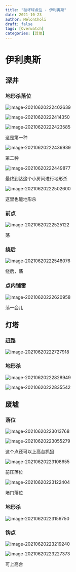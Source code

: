 ```yaml
---
title: "破坏球点位 - 伊利奥斯"
date: 2021-10-23
author: MelonCholi
draft: false
tags: [Overwatch]
categories: [其他]
---
```


# 伊利奥斯

## 深井

### 地形杀落位

![image-20210620222402639](https://markdown-1303167219.cos.ap-shanghai.myqcloud.com/image-20210620222402639.png)

![image-20210620222414350](https://markdown-1303167219.cos.ap-shanghai.myqcloud.com/image-20210620222414350.png)

![image-20210620222423585](https://markdown-1303167219.cos.ap-shanghai.myqcloud.com/image-20210620222423585.png)

这是第一种

![image-20210620222436939](https://markdown-1303167219.cos.ap-shanghai.myqcloud.com/image-20210620222436939.png)

第二种

![image-20210620222449877](https://markdown-1303167219.cos.ap-shanghai.myqcloud.com/image-20210620222449877.png)

最终到达这个小房间进行地形杀

![image-20210620222502600](https://markdown-1303167219.cos.ap-shanghai.myqcloud.com/image-20210620222502600.png)

这里也能地形杀

### 前点

![image-20210620222525122](https://markdown-1303167219.cos.ap-shanghai.myqcloud.com/image-20210620222525122.png)

荡

### 绕后

![image-20210620222548076](https://markdown-1303167219.cos.ap-shanghai.myqcloud.com/image-20210620222548076.png)

绕后，荡

### 点内铺雷

![image-20210620222620958](https://markdown-1303167219.cos.ap-shanghai.myqcloud.com/image-20210620222620958.png)

荡一会儿

## 灯塔

### 赶路

![image-20210620222727918](https://markdown-1303167219.cos.ap-shanghai.myqcloud.com/image-20210620222727918.png)

### 地形杀

![image-20210620222828949](https://markdown-1303167219.cos.ap-shanghai.myqcloud.com/image-20210620222828949.png)

![image-20210620222835542](https://markdown-1303167219.cos.ap-shanghai.myqcloud.com/image-20210620222835542.png)

## 废墟

### 落位

![image-20210620223013768](https://markdown-1303167219.cos.ap-shanghai.myqcloud.com/image-20210620223013768.png)

![image-20210620223055279](https://markdown-1303167219.cos.ap-shanghai.myqcloud.com/image-20210620223055279.png)

这个点还可以上高台抓狙

![image-20210620223108655](https://markdown-1303167219.cos.ap-shanghai.myqcloud.com/image-20210620223108655.png)

前压落位

![image-20210620223122404](https://markdown-1303167219.cos.ap-shanghai.myqcloud.com/image-20210620223122404.png)

堵门落位

### 地形杀

![image-20210620223156750](https://markdown-1303167219.cos.ap-shanghai.myqcloud.com/image-20210620223156750.png)

### 钩点

![image-20210620223219240](https://markdown-1303167219.cos.ap-shanghai.myqcloud.com/image-20210620223219240.png)

![image-20210620223227373](https://markdown-1303167219.cos.ap-shanghai.myqcloud.com/image-20210620223227373.png)

可上高台